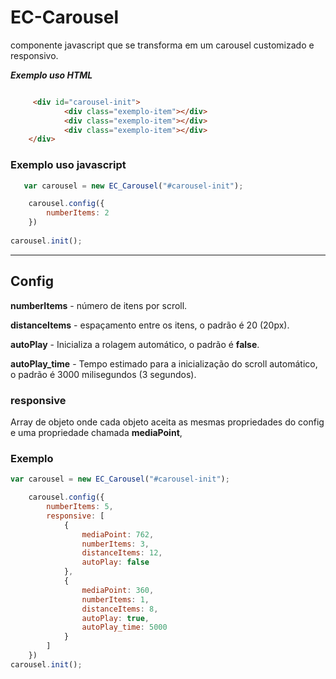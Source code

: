 # EC-Carousel

componente javascript que se transforma em um carousel customizado e responsivo.


***Exemplo uso HTML***

```html

     <div id="carousel-init">            
            <div class="exemplo-item"></div>
            <div class="exemplo-item"></div>
            <div class="exemplo-item"></div>
    </div>
```


### Exemplo uso javascript

```javascript
   var carousel = new EC_Carousel("#carousel-init");

    carousel.config({
        numberItems: 2
    })
    
carousel.init();
```
------
## Config

**numberItems** - número de itens por scroll.

**distanceItems** - espaçamento entre os itens, o padrão é 20 (20px).

**autoPlay** - Inicializa a rolagem automático, o padrão é **false**.

**autoPlay_time** - Tempo estimado para a inicialização do scroll automático, o padrão é 3000 milisegundos (3 segundos).

### responsive

Array de objeto onde cada objeto aceita as mesmas propriedades do config e uma propriedade chamada **mediaPoint**, 
### Exemplo
```javascript
var carousel = new EC_Carousel("#carousel-init");

    carousel.config({
        numberItems: 5,
        responsive: [
            {
                mediaPoint: 762,
                numberItems: 3,
                distanceItems: 12,
                autoPlay: false
            },
            {
                mediaPoint: 360,
                numberItems: 1,
                distanceItems: 8,
                autoPlay: true,
                autoPlay_time: 5000
            }
        ]
    })
carousel.init();
```


